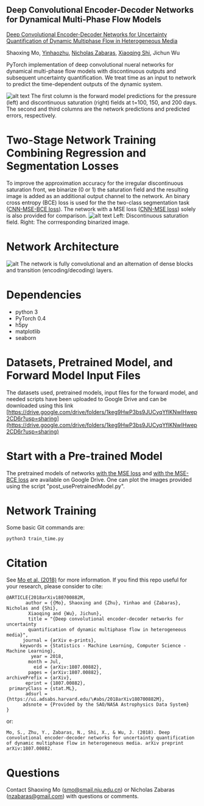 ## Deep Convolutional Encoder-Decoder Networks for Dynamical Multi-Phase Flow Models
[Deep Convolutional Encoder-Decoder Networks for Uncertainty Quantification of Dynamic Multiphase Flow in Heterogeneous Media](https://arxiv.org/abs/1807.00882)

Shaoxing Mo, [Yinhaozhu](https://scholar.google.com/citations?user=SZmaVZMAAAAJ&hl=en&oi=sra), [Nicholas Zabaras](https://www.zabaras.com/), [Xiaoqing Shi](https://scholar.google.com/citations?user=MLKqgKoAAAAJ&hl=en&oi=sra), Jichun Wu

PyTorch implementation of deep convolutional nueral networks for dynamical multi-phase flow models with discontinuous outputs and subsequent uncertainty quantification. We treat time as an input to network to predict the time-dependent outputs of the dynamic system.

![alt text](https://github.com/njujinchun/dcedn-gcs/blob/master/images/N_1600_output_5_ls50_var1.png)
The first column is the forward model predictions for the pressure (left) and discontinuous saturation (right) fields at t=100, 150, and 200 days. The second and third columns are the network predictions and predicted errors, respectively.

# Two-Stage Network Training Combining Regression and Segmentation Losses
To improve the approximation accuracy for the irregular discontinuous saturation front, we binarize (0 or 1) the saturation field and the resulting image is added as an additional output channel to the network. An binary cross entropy (BCE) loss is used for the the two-class segmentation task ([CNN-MSE-BCE loss](https://github.com/njujinchun/dcedn-gcs/tree/master/CNN-MSE-BCE%20loss)). The network with a MSE loss ([CNN-MSE loss](https://github.com/njujinchun/dcedn-gcs/tree/master/CNN-MSE%20loss)) solely is also provided for comparison.
![alt text](https://github.com/njujinchun/dcedn-gcs/blob/master/images/Sg_binarized.png)
Left: Discontinuous saturation field. Right: The corrresponding binarized image.

# Network Architecture
![alt](https://github.com/njujinchun/dcedn-gcs/blob/master/images/DCEDN.png)
The network is fully convolutional and an alternation of dense blocks and transition (encoding/decoding) layers.

# Dependencies
* python 3
* PyTorch 0.4
* h5py
* matplotlib
* seaborn

# Datasets, Pretrained Model, and Forward Model Input Files
The datasets used, pretrained models, input files for the forward model, and needed scripts have been uploaded to Google Drive and can be downloaded using this link [https://drive.google.com/drive/folders/1keg9HwP3bs9JUCyqYflKNwIHwep2CD6r?usp=sharing](https://drive.google.com/drive/folders/1keg9HwP3bs9JUCyqYflKNwIHwep2CD6r?usp=sharing)

# Start with a Pre-trained Model
The pretrained models of networks [with the MSE loss](https://drive.google.com/file/d/1VtcpywvbUzTEXr1IU7GZtewXi1UWCuz2/view?usp=sharing) and [with the MSE-BCE loss](https://drive.google.com/open?id=1-CPrGxw6fnIeXFRr1sHhbnOZffGoyWT7) are available on Google Drive. One can plot the images provided using the script "post_usePretrainedModel.py".

# Network Training
Some basic Git commands are:
```
python3 train_time.py
```
# Citation
See [Mo et al. (2018)](https://arxiv.org/abs/1807.00882) for more information. If you find this repo useful for your research, please consider to cite:
```
@ARTICLE{2018arXiv180700882M,
       author = {{Mo}, Shaoxing and {Zhu}, Yinhao and {Zabaras}, Nicholas and {Shi},
        Xiaoqing and {Wu}, Jichun},
        title = "{Deep convolutional encoder-decoder networks for uncertainty
        quantification of dynamic multiphase flow in heterogeneous media}",
      journal = {arXiv e-prints},
     keywords = {Statistics - Machine Learning, Computer Science - Machine Learning},
         year = 2018,
        month = Jul,
          eid = {arXiv:1807.00882},
        pages = {arXiv:1807.00882},
archivePrefix = {arXiv},
       eprint = {1807.00882},
 primaryClass = {stat.ML},
       adsurl = {https://ui.adsabs.harvard.edu/\#abs/2018arXiv180700882M},
      adsnote = {Provided by the SAO/NASA Astrophysics Data System}
}
```
or:
```
Mo, S., Zhu, Y., Zabaras, N., Shi, X., & Wu, J. (2018). Deep convolutional encoder-decoder networks for uncertainty quantification of dynamic multiphase flow in heterogeneous media. arXiv preprint arXiv:1807.00882.
```

# Questions
Contact Shaoxing Mo (smo@smail.nju.edu.cn) or Nicholas Zabaras (nzabaras@gmail.com) with questions or comments.

